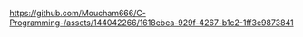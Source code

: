 

https://github.com/Moucham666/C-Programming-/assets/144042266/1618ebea-929f-4267-b1c2-1ff3e9873841

